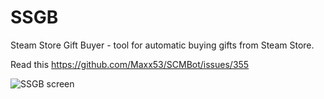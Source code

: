 # SSGB
Steam Store Gift Buyer - tool for automatic buying gifts from Steam Store.

Read this https://github.com/Maxx53/SCMBot/issues/355

![SSGB screen](https://dl.dropboxusercontent.com/u/1288526/ssgbscr.png)
